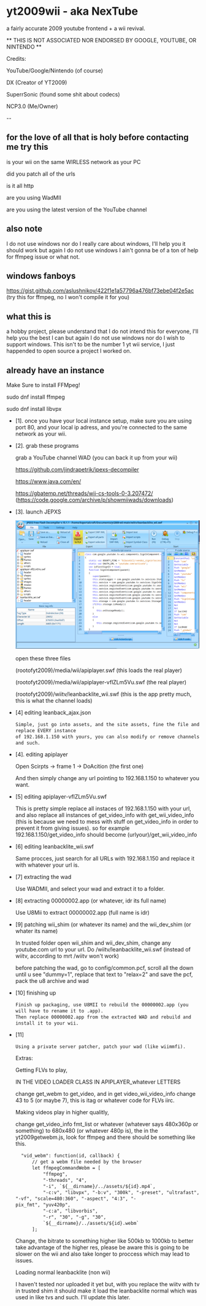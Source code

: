 # yt2009wii - aka NexTube

a fairly accurate 2009 youtube frontend + a wii revival.

**
THIS IS NOT ASSOCIATED NOR ENDORSED BY GOOGLE, YOUTUBE, OR NINTENDO
**

Credits:

YouTube/Google/Nintendo (of course)

DX (Creator of YT2009)

SuperrSonic (found some shit about codecs)

NCP3.0 (Me/Owner)

--

## for the love of all that is holy before contacting me try this

is your wii on the same WIRLESS network as your PC  

did you patch all of the urls

is it all http

are you using WadMII 

are you using the latest version of the YouTube channel

## also note

I do not use windows nor do I really care about windows, I'll help you
it should work but again I do not use windows I ain't gonna be of a ton 
of help for ffmpeg issue or what not.

## windows fanboys

https://gist.github.com/aslushnikov/422f1e1a57796a476bf73ebe04f2e5ac (try this for ffmpeg, no I won't compile it for you)

## what this is 

a hobby project, please understand that I do not intend this for everyone, I'll help you the best I can but again I do not use 
windows nor do I wish to support windows. This isn't to be the number 1 yt wii service, I just happended to open source a project
I worked on.

## already have an instance 

  Make Sure to install FFMpeg!

  sudo dnf install ffmpeg

  sudo dnf install libvpx

  

- [1]. once you have your local instance setup, make sure you are using port 80, and your local ip adress, and you're connected to the same network as your wii.

- [2]. grab these programs

  grab a YouTube channel WAD (you can back it up from your wii)
  
  https://github.com/jindrapetrik/jpexs-decompiler
  
  https://www.java.com/en/
  
  https://gbatemp.net/threads/wii-cs-tools-0-3.207472/ (https://code.google.com/archive/p/showmiiwads/downloads)

- [3]. launch JEPXS
 
  <img src="doc-imgs/wii01.png"/>

  open these three files

  (rootofyt2009)/media/wii/apiplayer.swf (this loads the real player)

  (rootofyt2009)/media/wii/apiplayer-vflZLm5Vu.swf (the real player)

  (rootofyt2009)/wiitv/leanbacklite_wii.swf (this is the app pretty much, this is what the channel loads)

- [4] editing leanback_ajax.json

      Simple, just go into assets, and the site assets, fine the file and replace EVERY instance
      of 192.168.1.150 with yours, you can also modify or remove channels and such.

- [4]. editing apiplayer

   Open Scirpts -> frame 1 -> DoAcition (the first one)
  
   And then simply change any url pointing to 192.168.1.150 to whatever you want.

- [5] editing apiplayer-vflZLm5Vu.swf
      
    This is pretty simple replace all instaces of 192.168.1.150 with your url, and also replace
    all instances of get_video_info with get_wii_video_info (this is because we need to mess with
    stuff on get_video_info in order to prevent it from giving issues). so for example
    192.168.1.150/get_video_info should become (urlyour)/get_wii_video_info 

- [6] editing leanbacklite_wii.swf

    Same procces, just search for all URLs with 192.168.1.150 and replace it with whatever your url is.
  
- [7] extracting the wad

    Use WADMII, and select your wad and extract it to a folder.

- [8] extracting 00000002.app (or whatever, idr its full name)

    Use U8Mii to extract 00000002.app (full name is idr)

- [9] patching wii_shim (or whatever its name) and the wii_dev_shim (or whater its name)

     In trusted folder open wii_shim and wii_dev_shim, change any youtube.com url to your url.
     Do /wiitv/leanbacklite_wii.swf (instead of wiitv, according to mrt /wiitv won't work)

     before patching the wad, go to config/common.pcf, scroll all the down until u see "dummy=1", replace that text to "relax=2" and save the pcf, pack the u8 archive and wad

- [10] finishing up

      Finish up packaging, use U8MII to rebuild the 00000002.app (you will have to rename it to .app).
      Then replace 00000002.app from the extracted WAD and rebuild and install it to your wii.
  
- [11]

      Using a private server patcher, patch your wad (like wiimmfi).



  Extras:

  Getting FLVs to play,

  IN THE VIDEO LOADER CLASS IN APIPLAYER_whatever LETTERS

  change get_webm to get_video, and in get video_wii_video_info change 43
  to 5 (or maybe 7), this is itag or whatever code for FLVs iirc.

  Making videos play in higher qualitly,

  change get_video_info fmt_list or whatever (whatever says 480x360p or something)
  to 680x480 (or whatever 480p is), the in the yt2009getwebm.js, look for ffmpeg
  and there should be something like this.

  ```
    "vid_webm": function(id, callback) {
        // get a webm file needed by the browser
        let ffmpegCommandWebm = [
            "ffmpeg",
            "-threads", "4",
            "-i", `${__dirname}/../assets/${id}.mp4`,
            "-c:v", "libvpx", "-b:v", "300k", "-preset", "ultrafast", "-vf", "scale=480:360", "-aspect", "4:3", "-                pix_fmt", "yuv420p",
            "-c:a", "libvorbis",
            "-r", "30", "-g", "30",
            `${__dirname}/../assets/${id}.webm`            
        ];
  ```

  Change, the bitrate to something higher like 500kb to 1000kb to better take advantage
  of the higher res, please be aware this is going to be slower on the wii and also take
  longer to proccess which may lead to issues.

  Loading normal leanbacklite (non wii)

  I haven't tested nor uploaded it yet but, with you replace the wiitv with tv in trusted
  shim it should make it load the leanbacklite normal which was used in like tvs and such.
  I'll update this later.
     
    
